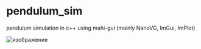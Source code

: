 # pendulum_sim
pendulum simulation in c++ using mahi-gui (mainly NanoVG, ImGui, ImPlot)

![изображение](https://user-images.githubusercontent.com/31441934/209920790-542546b5-2e08-4db2-ab1f-8d045d59415c.png)
